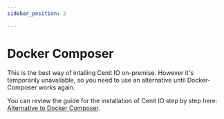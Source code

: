 ```yaml
---
sidebar_position: 2

---
```


# Docker Composer

This is the best way of intalling Cenit IO on-premise. However it's temporarily unavailable, so you need to use an alternative until Docker-Composer works again. 

You can review the guide for the installation of Cenit IO step by step here: [Alternative to Docker Composer](installation/alternative.md). 